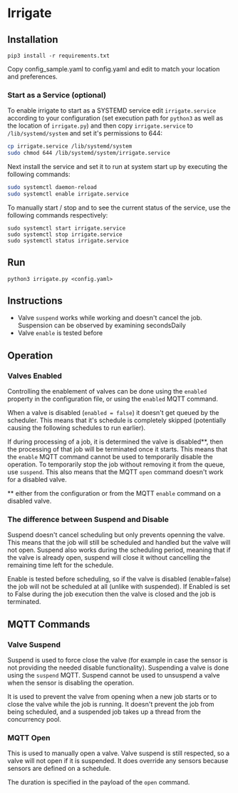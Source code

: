 # Irrigate

## Installation

`pip3 install -r requirements.txt`

Copy config_sample.yaml to config.yaml and edit to match your location and preferences.

### Start as a Service (optional)

To enable irrigate to start as a SYSTEMD service edit `irrigate.service` according to your configuration (set execution path for `python3` as well as the location of `irrigate.py`) and then copy `irrigate.service` to `/lib/systemd/system` and set it's permissions to 644:

```bash
cp irrigate.service /lib/systemd/system
sudo chmod 644 /lib/systemd/system/irrigate.service
```

Next install the service and set it to run at system start up by executing the following commands:

```bash
sudo systemctl daemon-reload
sudo systemctl enable irrigate.service
```

To manually start / stop and to see the current status of the service, use the following commands respectively:

```
sudo systemctl start irrigate.service
sudo systemctl stop irrigate.service
sudo systemctl status irrigate.service
```

## Run

`python3 irrigate.py <config.yaml>`

## Instructions

- Valve `suspend` works while working and doesn't cancel the job. Suspension can be observed by examining secondsDaily
- Valve `enable` is tested before

## Operation

### Valves Enabled

Controlling the enablement of valves can be done using the `enabled` property in the configuration file, or using the `enabled` MQTT command.

When a valve is disabled (`enabled = false`) it doesn't get queued by the scheduler. This means that it's schedule is completely skipped (potentially causing the following schedules to run earlier).

If during processing of a job, it is determined the valve is disabled**, then the processing of that job will be terminated once it starts. This means that the `enable` MQTT command cannot be used to temporarily disable the operation. To temporarily stop the job without removing it from the queue, use `suspend`. This also means that the MQTT `open` command doesn't work for a disabled valve.

  ** either from the configuration or from the MQTT `enable` command on a disabled valve.

### The difference between Suspend and Disable

Suspend doesn't cancel scheduling but only prevents openning the valve. This means that the job will still be scheduled and handled but the valve will not open. Suspend also works during the scheduling period, meaning that if the valve is already open, suspend will close it without cancelling the remaining time left for the schedule.

Enable is tested before scheduling, so if the valve is disabled (enable=false) the job will not be scheduled at all (unlike with suspended). If Enabled is set to False during the job execution then the valve is closed and the job is terminated.

## MQTT Commands

### Valve Suspend

Suspend is used to force close the valve (for example in case the sensor is not providing the needed disable functionality). Suspending a valve is done using the `suspend` MQTT. Suspend cannot be used to unsuspend a valve when the sensor is disabling the operation.

It is used to prevent the valve from opening when a new job starts or to close the valve while the job is running. It doesn't prevent the job from being scheduled, and a suspended job takes up a thread from the concurrency pool.

### MQTT Open

This is used to manually open a valve. Valve suspend is still respected, so a valve will not open if it is suspended. It does override any sensors because sensors are defined on a schedule.

The duration is specified in the payload of the `open` command.
